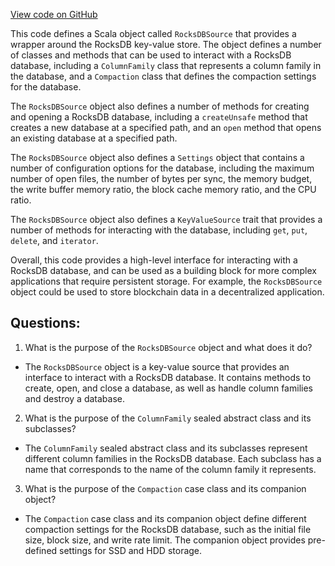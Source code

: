 [View code on GitHub](https://github.com/alephium/alephium/io/src/main/scala/org/alephium/io/RocksDBSource.scala)

This code defines a Scala object called `RocksDBSource` that provides a wrapper around the RocksDB key-value store. The object defines a number of classes and methods that can be used to interact with a RocksDB database, including a `ColumnFamily` class that represents a column family in the database, and a `Compaction` class that defines the compaction settings for the database.

The `RocksDBSource` object also defines a number of methods for creating and opening a RocksDB database, including a `createUnsafe` method that creates a new database at a specified path, and an `open` method that opens an existing database at a specified path.

The `RocksDBSource` object also defines a `Settings` object that contains a number of configuration options for the database, including the maximum number of open files, the number of bytes per sync, the memory budget, the write buffer memory ratio, the block cache memory ratio, and the CPU ratio.

The `RocksDBSource` object also defines a `KeyValueSource` trait that provides a number of methods for interacting with the database, including `get`, `put`, `delete`, and `iterator`.

Overall, this code provides a high-level interface for interacting with a RocksDB database, and can be used as a building block for more complex applications that require persistent storage. For example, the `RocksDBSource` object could be used to store blockchain data in a decentralized application.
## Questions: 
 1. What is the purpose of the `RocksDBSource` object and what does it do?
- The `RocksDBSource` object is a key-value source that provides an interface to interact with a RocksDB database. It contains methods to create, open, and close a database, as well as handle column families and destroy a database.

2. What is the purpose of the `ColumnFamily` sealed abstract class and its subclasses?
- The `ColumnFamily` sealed abstract class and its subclasses represent different column families in the RocksDB database. Each subclass has a name that corresponds to the name of the column family it represents.

3. What is the purpose of the `Compaction` case class and its companion object?
- The `Compaction` case class and its companion object define different compaction settings for the RocksDB database, such as the initial file size, block size, and write rate limit. The companion object provides pre-defined settings for SSD and HDD storage.